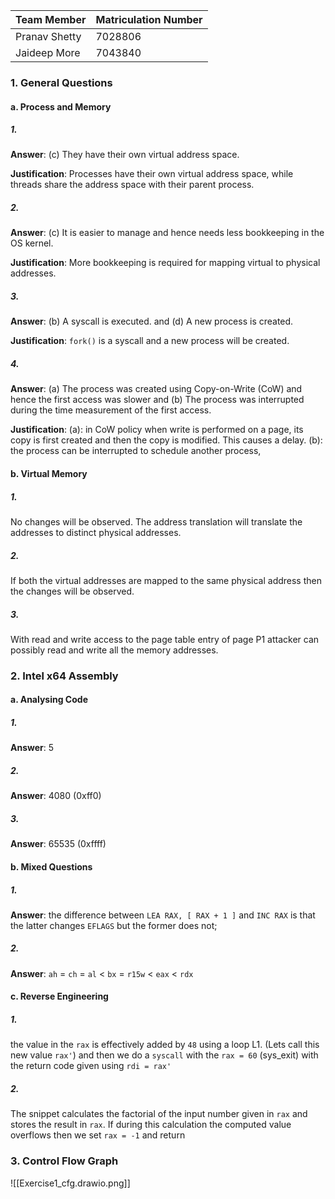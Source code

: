 
| Team Member | Matriculation Number |
|-|-|
|Pranav Shetty | 7028806 |
|Jaideep More | 7043840 |


### 1. General Questions 
#### a. Process and Memory
##### 1. 
**Answer**: (c) They have their own virtual address space.

**Justification**: Processes have their own virtual address space, while threads share the address space with their parent process.

##### 2.
**Answer**: (c) It is easier to manage and hence needs less bookkeeping in the OS kernel.

**Justification**: More bookkeeping is required for mapping virtual to physical addresses.

##### 3. 
**Answer**: (b) A syscall is executed. and (d) A new process is created.

**Justification**: `fork()` is a syscall and a new process will be created.

##### 4. 
**Answer**: (a) The process was created using Copy-on-Write (CoW) and hence the first access was slower and (b) The process was interrupted during the time measurement of the first access.

**Justification**: 
(a): in CoW policy when write is performed on a page, its copy is first created and then the copy is modified. This causes a delay.
(b): the process can be interrupted to schedule another process,


#### b. Virtual Memory
##### 1. 
No changes will be observed. The address translation will translate the addresses to distinct physical addresses.

##### 2.
If both the virtual addresses are mapped to the same physical address then the changes will be observed.

##### 3.
With read and write access to the page table entry of page P1 attacker can possibly read and write all the memory addresses.


### 2. Intel x64 Assembly
#### a. Analysing Code
##### 1.
**Answer**: 5

##### 2.
**Answer**: 4080 (0xff0)

##### 3.
**Answer**: 65535 (0xffff)

#### b. Mixed Questions
##### 1. 
**Answer**: the difference between `LEA RAX, [ RAX + 1 ]` and `INC RAX` is that the latter changes `EFLAGS` but the former does not;

##### 2.
**Answer**: `ah` = `ch` = `al` < `bx` = `r15w` < `eax` < `rdx` 



#### c. Reverse Engineering
##### 1. 
the value in the `rax` is effectively added by `48` using a loop L1. (Lets call this new value `rax'`) and then we do a `syscall` with the `rax = 60` (sys_exit) with the return code given using `rdi = rax'`

##### 2.
The snippet calculates the factorial of the input number given in `rax` and stores the result in `rax`. If during this calculation the computed value overflows then we set `rax = -1` and return 



### 3. Control Flow Graph

![[Exercise1_cfg.drawio.png]]